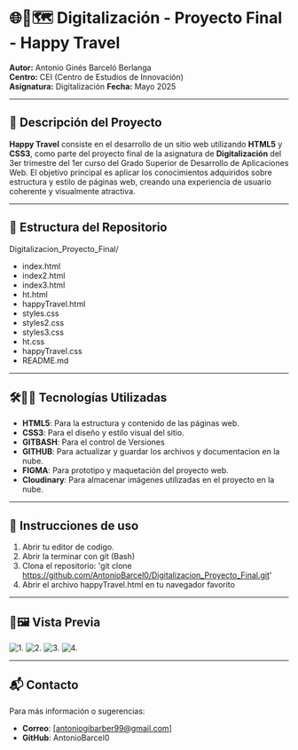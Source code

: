 # 🌐🏰🗺️ Digitalización - Proyecto Final - Happy Travel

**Autor:** Antonio Ginés Barceló Berlanga  
**Centro:** CEI (Centro de Estudios de Innovación)  
**Asignatura:** Digitalización 
**Fecha:** Mayo 2025

---

## 📌 Descripción del Proyecto

**Happy Travel** consiste en el desarrollo de un sitio web utilizando **HTML5** y **CSS3**, como parte del proyecto final de la asignatura de **Digitalización** del 3er trimestre del 1er curso del Grado Superior de Desarrollo de Aplicaciones Web. El objetivo principal es aplicar los conocimientos adquiridos sobre estructura y estilo de páginas web, creando una experiencia de usuario coherente y visualmente atractiva.

---

## 📁 Estructura del Repositorio

Digitalizacion_Proyecto_Final/
- index.html
- index2.html
- index3.html
- ht.html
- happyTravel.html
- styles.css
- styles2.css
- styles3.css
- ht.css
- happyTravel.css
- README.md

---

## 🛠️👩‍💻 Tecnologías Utilizadas

- **HTML5**: Para la estructura y contenido de las páginas web.
- **CSS3**: Para el diseño y estilo visual del sitio.
- **GITBASH**: Para el control de Versiones
- **GITHUB**: Para actualizar y guardar los archivos y documentacion en la nube.
- **FIGMA**: Para prototipo y maquetación del proyecto web.
- **Cloudinary**: Para almacenar imágenes utilizadas en el proyecto en la nube.

---

## 🚀 Instrucciones de uso

1. Abrir tu editor de codigo.
2. Abrir la terminar con git (Bash)
3. Clona el repositorio:
   'git clone https://github.com/AntonioBarcel0/Digitalizacion_Proyecto_Final.git'
4. Abrir el archivo happyTravel.html en tu navegador favorito

---

## 👀🖼️ Vista Previa

![1.](https://res.cloudinary.com/duw8e1ydz/image/upload/v1747591677/Captura_de_pantalla_2025-05-18_a_las_19.41.47_l6vxul.png)
![2.](https://res.cloudinary.com/duw8e1ydz/image/upload/v1747591677/Captura_de_pantalla_2025-05-18_a_las_19.42.10_pkbvhg.png)
![3.](https://res.cloudinary.com/duw8e1ydz/image/upload/v1747591677/Captura_de_pantalla_2025-05-18_a_las_19.42.37_ez0oo7.png)
![4.](https://res.cloudinary.com/duw8e1ydz/image/upload/v1747591677/Captura_de_pantalla_2025-05-18_a_las_19.42.58_frhzml.png)

---

## 📬 Contacto
 
Para más información o sugerencias: 
- **Correo**: [antoniogibarber99@gmail.com]
- **GitHub**: AntonioBarcel0
  
